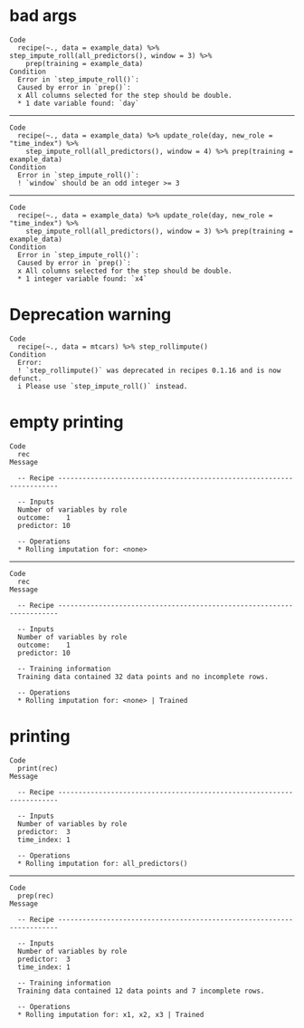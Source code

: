 # bad args

    Code
      recipe(~., data = example_data) %>% step_impute_roll(all_predictors(), window = 3) %>%
        prep(training = example_data)
    Condition
      Error in `step_impute_roll()`:
      Caused by error in `prep()`:
      x All columns selected for the step should be double.
      * 1 date variable found: `day`

---

    Code
      recipe(~., data = example_data) %>% update_role(day, new_role = "time_index") %>%
        step_impute_roll(all_predictors(), window = 4) %>% prep(training = example_data)
    Condition
      Error in `step_impute_roll()`:
      ! `window` should be an odd integer >= 3

---

    Code
      recipe(~., data = example_data) %>% update_role(day, new_role = "time_index") %>%
        step_impute_roll(all_predictors(), window = 3) %>% prep(training = example_data)
    Condition
      Error in `step_impute_roll()`:
      Caused by error in `prep()`:
      x All columns selected for the step should be double.
      * 1 integer variable found: `x4`

# Deprecation warning

    Code
      recipe(~., data = mtcars) %>% step_rollimpute()
    Condition
      Error:
      ! `step_rollimpute()` was deprecated in recipes 0.1.16 and is now defunct.
      i Please use `step_impute_roll()` instead.

# empty printing

    Code
      rec
    Message
      
      -- Recipe ----------------------------------------------------------------------
      
      -- Inputs 
      Number of variables by role
      outcome:    1
      predictor: 10
      
      -- Operations 
      * Rolling imputation for: <none>

---

    Code
      rec
    Message
      
      -- Recipe ----------------------------------------------------------------------
      
      -- Inputs 
      Number of variables by role
      outcome:    1
      predictor: 10
      
      -- Training information 
      Training data contained 32 data points and no incomplete rows.
      
      -- Operations 
      * Rolling imputation for: <none> | Trained

# printing

    Code
      print(rec)
    Message
      
      -- Recipe ----------------------------------------------------------------------
      
      -- Inputs 
      Number of variables by role
      predictor:  3
      time_index: 1
      
      -- Operations 
      * Rolling imputation for: all_predictors()

---

    Code
      prep(rec)
    Message
      
      -- Recipe ----------------------------------------------------------------------
      
      -- Inputs 
      Number of variables by role
      predictor:  3
      time_index: 1
      
      -- Training information 
      Training data contained 12 data points and 7 incomplete rows.
      
      -- Operations 
      * Rolling imputation for: x1, x2, x3 | Trained

